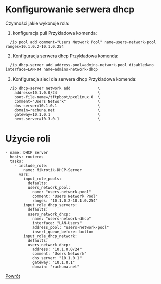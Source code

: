 Konfigurowanie serwera dhcp
=========

Czynności jakie wykonuje rola:

1. konfiguracja puli
  Przykładowa komenda:
  ```
    /ip pool add comment="Users Network Pool" name=users-network-pool ranges=10.1.0.2-10.1.0.254

  ```
2. Konfiguracja serwera dhcp
  Przykładowa komenda:
  ```
    /ip dhcp-server add address-pool=admins-network-pool disabled=no interface=LAN-04 name=admins-network-dhcp
  ```
3. Konfiguracja sieci dla serwera dhcp
  Przykładowa komenda:
  ```
    /ip dhcp-server network add            \
      address=10.1.0.0/24                  \
      boot-file-name=/tftpboot/pxelinux.0  \
      comment="Users Network"              \
      dns-server=10.1.0.1                  \
      domain=rachuna.net                   \
      gateway=10.1.0.1                     \
      next-server=10.3.0.1                 \
  ```


Użycie roli
=========

```
- name: DHCP Server
  hosts: routeros
  tasks:
    - include_role:
        name: Mikrotik-DHCP-Server
      vars:
        input_role_pools:
          defaults:
          users_network_pool:
            name: "users-network-pool"
            comment: "Users Network Pool"
            ranges: "10.1.0.2-10.1.0.254"
        input_role_dhcp_servers:
          defaults:
          users_network_dhcp:
            name: "users-network-dhcp"
            interface: "LAN-Users"
            address_pool: "users-network-pool"
            insert_queue_before: bottom
        input_role_dhcp_network:
          defaults:
          users_network_dhcp:
            address: "10.1.0.0/24"
            comment: "Users Network"
            dns_server: "10.1.0.1"
            gateway: "10.1.0.1"
            domain: "rachuna.net"
```


[Powrót](../../README.md)